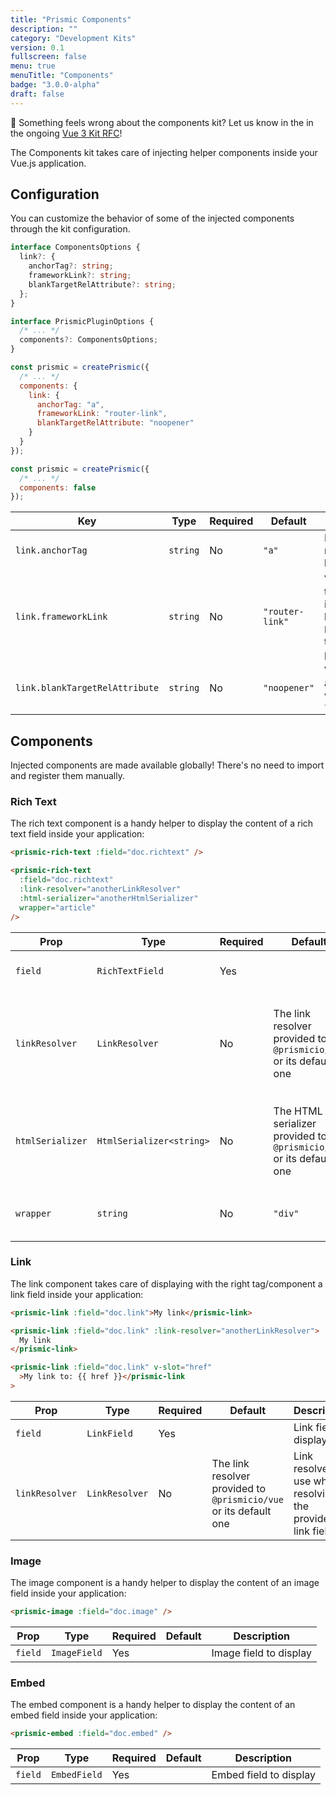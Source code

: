 ```yaml
---
title: "Prismic Components"
description: ""
category: "Development Kits"
version: 0.1
fullscreen: false
menu: true
menuTitle: "Components"
badge: "3.0.0-alpha"
draft: false
---
```


<d-alert type="info">

🤔 Something feels wrong about the components kit? Let us know in the in the ongoing [Vue 3 Kit RFC](https://github.com/prismicio/prismic-vue/issues/46)!

</d-alert>

The Components kit takes care of injecting helper components inside your Vue.js application.

## Configuration

You can customize the behavior of some of the injected components through the kit configuration.

<style>
  .code-group {
    margin-top: 16px;
    margin-bottom: 40px;
  }

  code .token.builtin {
    color: #bef264;
  }
</style>

<d-code-group>
  <d-code-block label="Interface" active>

```typescript
interface ComponentsOptions {
  link?: {
    anchorTag?: string;
    frameworkLink?: string;
    blankTargetRelAttribute?: string;
  };
}

interface PrismicPluginOptions {
  /* ... */
  components?: ComponentsOptions;
}
```

  </d-code-block>
  <d-code-block label="Defaults">

```javascript
const prismic = createPrismic({
  /* ... */
  components: {
    link: {
      anchorTag: "a",
      frameworkLink: "router-link",
      blankTargetRelAttribute: "noopener"
    }
  }
});
```

  </d-code-block>
  <d-code-block label="Disabling the Kit">

```javascript
const prismic = createPrismic({
  /* ... */
  components: false
});
```

  </d-code-block>
</d-code-group>

| Key                            | Type     | Required | Default         | Description                                                                                     |
| ------------------------------ | -------- | -------- | --------------- | ----------------------------------------------------------------------------------------------- |
| `link.anchorTag`               | `string` | No       | `"a"`           | HTML tag to render external links                                                               |
| `link.frameworkLink`           | `string` | No       | `"router-link"` | Vue component to use to render internal links, has receive its `href` value through a `to` prop |
| `link.blankTargetRelAttribute` | `string` | No       | `"noopener"`    | Value of the `rel` attribute on link with `target="_blank"`                                     |

## Components

<d-alert type="info">

Injected components are made available globally! There's no need to import and register them manually.

</d-alert>

### Rich Text

The rich text component is a handy helper to display the content of a rich text field inside your application:

<d-code-group>
  <d-code-block label="Basic" active>

```html
<prismic-rich-text :field="doc.richtext" />
```

  </d-code-block>
  <d-code-block label="Manual">

```html
<prismic-rich-text
  :field="doc.richtext"
  :link-resolver="anotherLinkResolver"
  :html-serializer="anotherHtmlSerializer"
  wrapper="article"
/>
```

  </d-code-block>
</d-code-group>

<d-table-container>

| Prop             | Type                     | Required | Default                                                             | Description                                                         |
| ---------------- | ------------------------ | -------- | ------------------------------------------------------------------- | ------------------------------------------------------------------- |
| `field`          | `RichTextField`          | Yes      |                                                                     | Rich text field to display                                          |
| `linkResolver`   | `LinkResolver`           | No       | The link resolver provided to `@prismicio/vue` or its default one   | Link resolver to use when resolving links inside the provided field |
| `htmlSerializer` | `HtmlSerializer<string>` | No       | The HTML serializer provided to `@prismicio/vue` or its default one | HTML serializer to use when serializing the provided field          |
| `wrapper`        | `string`                 | No       | `"div"`                                                             | Wrapper tag used to wrap output                                     |

</d-table-container>

### Link

The link component takes care of displaying with the right tag/component a link field inside your application:

<d-code-group>
  <d-code-block label="Basic" active>

```html
<prismic-link :field="doc.link">My link</prismic-link>
```

  </d-code-block>
  <d-code-block label="Manual">

```html
<prismic-link :field="doc.link" :link-resolver="anotherLinkResolver">
  My link
</prismic-link>
```

  </d-code-block>
  <d-code-block label="With Slot">

```html
<prismic-link :field="doc.link" v-slot="href"
  >My link to: {{ href }}</prismic-link
>
```

  </d-code-block>
</d-code-group>

<d-table-container>

| Prop           | Type           | Required | Default                                                           | Description                                                 |
| -------------- | -------------- | -------- | ----------------------------------------------------------------- | ----------------------------------------------------------- |
| `field`        | `LinkField`    | Yes      |                                                                   | Link field to display                                       |
| `linkResolver` | `LinkResolver` | No       | The link resolver provided to `@prismicio/vue` or its default one | Link resolver to use when resolving the provided link field |

</d-table-container>

### Image

The image component is a handy helper to display the content of an image field inside your application:

<d-code-group>
  <d-code-block label="Basic" active>

```html
<prismic-image :field="doc.image" />
```

  </d-code-block>
</d-code-group>

<d-table-container>

| Prop    | Type         | Required | Default | Description            |
| ------- | ------------ | -------- | ------- | ---------------------- |
| `field` | `ImageField` | Yes      |         | Image field to display |

</d-table-container>

### Embed

The embed component is a handy helper to display the content of an embed field inside your application:

<d-code-group>
  <d-code-block label="Basic" active>

```html
<prismic-embed :field="doc.embed" />
```

  </d-code-block>
</d-code-group>

<d-table-container>

| Prop    | Type         | Required | Default | Description            |
| ------- | ------------ | -------- | ------- | ---------------------- |
| `field` | `EmbedField` | Yes      |         | Embed field to display |

</d-table-container>
